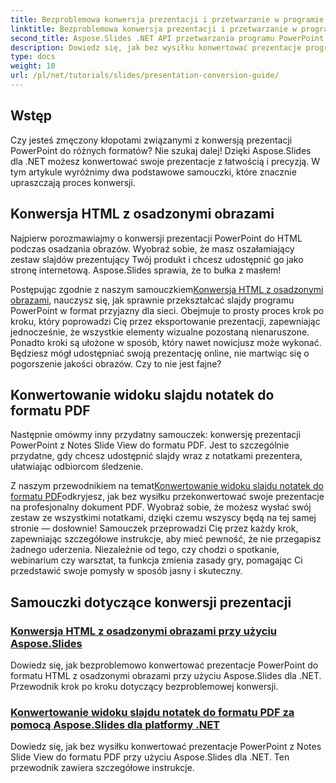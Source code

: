 ```yaml
---
title: Bezproblemowa konwersja prezentacji i przetwarzanie w programie PowerPoint
linktitle: Bezproblemowa konwersja prezentacji i przetwarzanie w programie PowerPoint
second_title: Aspose.Slides .NET API przetwarzania programu PowerPoint
description: Dowiedz się, jak bez wysiłku konwertować prezentacje programu PowerPoint za pomocą Aspose.Slides dla .NET, korzystając z naszych przejrzystych samouczków krok po kroku.
type: docs
weight: 10
url: /pl/net/tutorials/slides/presentation-conversion-guide/
---
```

## Wstęp

Czy jesteś zmęczony kłopotami związanymi z konwersją prezentacji PowerPoint do różnych formatów? Nie szukaj dalej! Dzięki Aspose.Slides dla .NET możesz konwertować swoje prezentacje z łatwością i precyzją. W tym artykule wyróżnimy dwa podstawowe samouczki, które znacznie upraszczają proces konwersji.

## Konwersja HTML z osadzonymi obrazami

Najpierw porozmawiajmy o konwersji prezentacji PowerPoint do HTML podczas osadzania obrazów. Wyobraź sobie, że masz oszałamiający zestaw slajdów prezentujący Twój produkt i chcesz udostępnić go jako stronę internetową. Aspose.Slides sprawia, że to bułka z masłem! 

Postępując zgodnie z naszym samouczkiem[Konwersja HTML z osadzonymi obrazami](./converting-html-with-embedded-images/), nauczysz się, jak sprawnie przekształcać slajdy programu PowerPoint w format przyjazny dla sieci. Obejmuje to prosty proces krok po kroku, który poprowadzi Cię przez eksportowanie prezentacji, zapewniając jednocześnie, że wszystkie elementy wizualne pozostaną nienaruszone. Ponadto kroki są ułożone w sposób, który nawet nowicjusz może wykonać. Będziesz mógł udostępniać swoją prezentację online, nie martwiąc się o pogorszenie jakości obrazów. Czy to nie jest fajne?

## Konwertowanie widoku slajdu notatek do formatu PDF

Następnie omówmy inny przydatny samouczek: konwersję prezentacji PowerPoint z Notes Slide View do formatu PDF. Jest to szczególnie przydatne, gdy chcesz udostępnić slajdy wraz z notatkami prezentera, ułatwiając odbiorcom śledzenie. 

 Z naszym przewodnikiem na temat[Konwertowanie widoku slajdu notatek do formatu PDF](./converting-notes-slide-view-to-pdf/)odkryjesz, jak bez wysiłku przekonwertować swoje prezentacje na profesjonalny dokument PDF. Wyobraź sobie, że możesz wysłać swój zestaw ze wszystkimi notatkami, dzięki czemu wszyscy będą na tej samej stronie — dosłownie! Samouczek przeprowadzi Cię przez każdy krok, zapewniając szczegółowe instrukcje, aby mieć pewność, że nie przegapisz żadnego uderzenia. Niezależnie od tego, czy chodzi o spotkanie, webinarium czy warsztat, ta funkcja zmienia zasady gry, pomagając Ci przedstawić swoje pomysły w sposób jasny i skuteczny.

## Samouczki dotyczące konwersji prezentacji
### [Konwersja HTML z osadzonymi obrazami przy użyciu Aspose.Slides](./converting-html-with-embedded-images/)
Dowiedz się, jak bezproblemowo konwertować prezentacje PowerPoint do formatu HTML z osadzonymi obrazami przy użyciu Aspose.Slides dla .NET. Przewodnik krok po kroku dotyczący bezproblemowej konwersji.
### [Konwertowanie widoku slajdu notatek do formatu PDF za pomocą Aspose.Slides dla platformy .NET](./converting-notes-slide-view-to-pdf/)
Dowiedz się, jak bez wysiłku konwertować prezentacje PowerPoint z Notes Slide View do formatu PDF przy użyciu Aspose.Slides dla .NET. Ten przewodnik zawiera szczegółowe instrukcje.